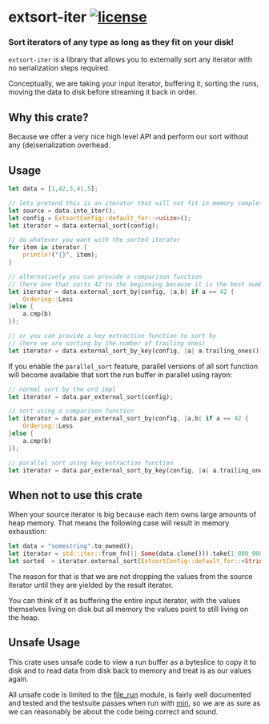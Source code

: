 # extsort-iter [![license](https://img.shields.io/github/license/fegies/extsort-iter.svg)](https://github.com/fegies/extsort-iter/blob/master/LICENSE)

### Sort iterators of any type as long as they fit on your disk!

`extsort-iter` is a library that allows you to externally
sort any iterator with no serialization steps required.

Conceptually, we are taking your input iterator, buffering it, sorting the runs,
moving the data to disk before streaming it back in order.

## Why this crate?

Because we offer a very nice high level API and perform our sort without any
(de)serialization overhead.

## Usage

```rust
let data = [1,42,3,41,5];

// lets pretend this is an iterator that will not fit in memory completely
let source = data.into_iter(); 
let config = ExtsortConfig::default_for::<usize>();
let iterator = data.external_sort(config);

// do whatever you want with the sorted iterator
for item in iterator { 
    println!("{}", item);
}

// alternatively you can provide a comparison function
// (here one that sorts 42 to the beginning because it is the best number)
let iterator = data.external_sort_by(config, |a,b| if a == 42 {
    Ordering::Less
}else {
    a.cmp(b)
});

// or you can provide a key extraction function to sort by
// (here we are sorting by the number of trailing ones)
let iterator = data.external_sort_by_key(config, |a| a.trailing_ones());
```

If you enable the `parallel_sort` feature, parallel versions of all sort function
will become available that sort the run buffer in parallel using rayon:

```rust
// normal sort by the ord impl
let iterator = data.par_external_sort(config);

// sort using a comparison function
let iterator = data.par_external_sort_by(config, |a,b| if a == 42 {
    Ordering::Less
}else {
    a.cmp(b)
});

// parallel sort using key extraction function
let iterator = data.par_external_sort_by_key(config, |a| a.trailing_ones());
```

## When not to use this crate

When your source iterator is big because each item owns large amounts of heap memory.
That means the following case will result in memory exhaustion:
```rust
let data = "somestring".to_owned();
let iterator = std::iter::from_fn(|| Some(data.clone())).take(1_000_000);
let sorted  = iterator.external_sort(ExtsortConfig::default_for::<String>());
```

The reason for that is that we are not dropping the values from the source iterator until they are 
yielded by the result iterator.

You can think of it as buffering the entire input iterator, with the values
themselves living on disk but all memory the values point to still living on the heap.

## Unsafe Usage

This crate uses unsafe code to view a run buffer as a byteslice to copy it to disk
and to read data from disk back to memory and treat is as our values again.

All unsafe code is limited to the [file_run](https://github.com/fegies/extsort-iter/blob/master/src/run/file_run.rs) module, is fairly well documented and tested and the testsuite passes
when run with [miri](https://github.com/rust-lang/miri), so we are as sure as we can reasonably be about the code being correct and sound.